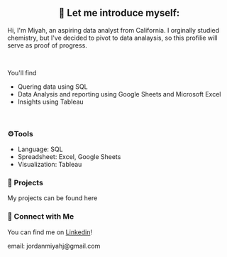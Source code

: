 <h2 align="center"> 👋 Let me introduce myself:</h2>
<p>Hi, I'm Miyah, an aspiring data analyst from California. I orginally studied chemistry, but I've decided to pivot to data analaysis, so this profilie will serve as proof of progress.</p>
<br>
<p>You'll find
  
  - Quering data using SQL
  - Data Analysis and reporting using Google Sheets and Microsoft Excel
  - Insights using Tableau</p>
<br>
<h3>⚙️Tools</h3>

  - Language: SQL
  - Spreadsheet: Excel, Google Sheets
  - Visualization: Tableau
<h3>📑 Projects</h3>
My projects can be found here
<h3>📶 Connect with Me</h3>
<p>You can find me on <a href=https://linkedin.com/in/miyahjordan>Linkedin</a>!</p>
<p>email: jordanmiyahj@gmail.com</p>


<!---
miyahj/miyahj is a ✨ special ✨ repository because its `README.md` (this file) appears on your GitHub profile.
You can click the Preview link to take a look at your changes.
--->
